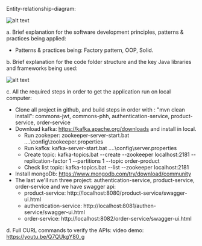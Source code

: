 Entity-relationship-diagram: 

![alt text](https://i.ibb.co/qmS7SBh/Entity-relationship-diagram.png)

a. Brief explanation for the software development principles, patterns & practices being
applied:
- Patterns & practices being: Factory pattern, OOP, Solid.
	
b. Brief explanation for the code folder structure and the key Java libraries and frameworks
being used:

 ![alt text](https://i.ibb.co/kmn6ZLn/Capture.png)
 
c. All the required steps in order to get the application run on local computer:
- Clone all project in github, and build steps in order with : "mvn clean install": commons-jwt, commons-phh, authentication-service, product-service, order-service
- Download kafka: https://kafka.apache.org/downloads and install in local.
 	+ Run zookeper: zookeeper-server-start.bat ..\..\config\zookeeper.properties
	+ Run kafka: kafka-server-start.bat ..\..\config\server.properties
	+ Create topic: kafka-topics.bat --create --zookeeper localhost:2181 --replication-factor 1 --partitions 1 --topic order-product
	+ Check list topic: kafka-topics.bat --list --zookeeper localhost:2181
- Install mongoDb: https://www.mongodb.com/try/download/community
- The last we'll run three project: authentication-service, product-service, order-service and we have swagger api:
 	+  product-service: http://localhost:8080/product-service/swagger-ui.html
	+  authentication-service: http://localhost:8081/authen-service/swagger-ui.html
	+  order-service: http://localhost:8082/order-service/swagger-ui.html
	
d. Full CURL commands to verify the APIs: video demo: https://youtu.be/Q7QUkgY80_g
	
	



